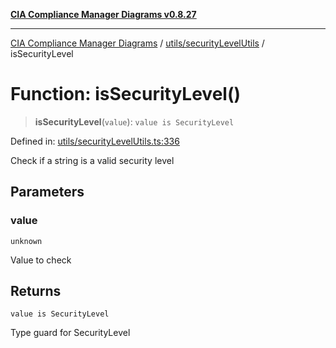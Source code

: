 [**CIA Compliance Manager Diagrams v0.8.27**](../../../README.md)

***

[CIA Compliance Manager Diagrams](../../../modules.md) / [utils/securityLevelUtils](../README.md) / isSecurityLevel

# Function: isSecurityLevel()

> **isSecurityLevel**(`value`): `value is SecurityLevel`

Defined in: [utils/securityLevelUtils.ts:336](https://github.com/Hack23/cia-compliance-manager/blob/26bb73ca86d23be8656cdd29d12202323a449310/src/utils/securityLevelUtils.ts#L336)

Check if a string is a valid security level

## Parameters

### value

`unknown`

Value to check

## Returns

`value is SecurityLevel`

Type guard for SecurityLevel
